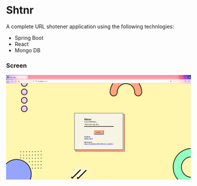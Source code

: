 # Shtnr
A complete URL shotener application using the following technlogies:
- Spring Boot
- React
- Mongo DB

### Screen
![Shtnr screen](shtnr.png)